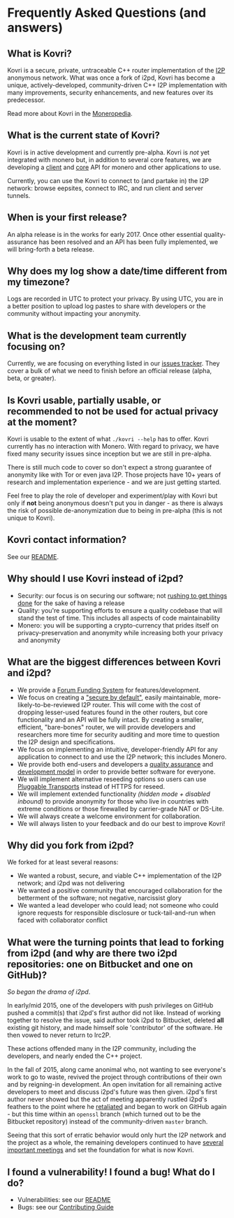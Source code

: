 # Frequently Asked Questions (and answers)

## What is Kovri?
Kovri is a secure, private, untraceable C++ router implementation of the [I2P](https://geti2p.net) anonymous network. What was once a fork of i2pd, Kovri has become a unique, actively-developed, community-driven C++ I2P implementation with many improvements, security enhancements, and new features over its predecessor.

Read more about Kovri in the [Moneropedia](https://getmonero.org/resources/moneropedia/kovri.html).

## What is the current state of Kovri?
Kovri is in active development and currently pre-alpha. Kovri is *not* yet integrated with monero but, in addition to several core features, we are developing a [client](https://github.com/monero-project/kovri/issues/351) and [core](https://github.com/monero-project/kovri/issues/350) API for monero and other applications to use.

Currently, you can use the Kovri to connect to (and partake in) the I2P network: browse eepsites, connect to IRC, and run client and server tunnels.

## When is your first release?
An alpha release is in the works for early 2017. Once other essential quality-assurance has been resolved and an API has been fully implemented, we will bring-forth a beta release.

## Why does my log show a date/time different from my timezone?
Logs are recorded in UTC to protect your privacy. By using UTC, you are in a better position to upload log pastes to share with developers or the community without impacting your anonymity.

## What is the development team currently focusing on?
Currently, we are focusing on everything listed in our [issues tracker](https://github.com/monero-project/kovri/issues/). They cover a bulk of what we need to finish before an official release (alpha, beta, or greater).

## Is Kovri usable, partially usable, or recommended to not be used for actual privacy at the moment?
Kovri is usable to the extent of what ```./kovri --help``` has to offer. Kovri currently has no interaction with Monero. With regard to privacy, we have fixed many security issues since inception but we are still in pre-alpha.

There is still much code to cover so don't expect a strong guarantee of anonymity like with Tor or even java I2P. Those projects have 10+ years of research and implementation experience - and we are just getting started.

Feel free to play the role of developer and experiment/play with Kovri but only if **not** being anonymous doesn't put you in danger - as there is always the risk of possible de-anonymization due to being in pre-alpha (this is not unique to Kovri).

## Kovri contact information?
See our [README](https://github.com/monero-project/kovri/blob/master/README.md).

## Why should I use Kovri instead of i2pd?

- Security: our focus is on securing our software; not [rushing to get things done](https://github.com/monero-project/kovri/issues/65) for the sake of having a release
- Quality: you're supporting efforts to ensure a quality codebase that will stand the test of time. This includes all aspects of code maintainability
- Monero: you will be supporting a crypto-currency that prides itself on privacy-preservation and anonymity while increasing both your privacy and anonymity

## What are the biggest differences between Kovri and i2pd?

- We provide a [Forum Funding System](https://forum.getmonero.org/8/funding-required) for features/development.
- We focus on creating a ["secure by default"](http://www.openbsd.org/security.html), easily maintainable, more-likely-to-be-reviewed I2P router. This will come with the cost of dropping lesser-used features found in the other routers, but core functionality and an API will be fully intact. By creating a smaller, efficient, "bare-bones" router, we will provide developers and researchers more time for security auditing and more time to question the I2P design and specifications.
- We focus on implementing an intuitive, developer-friendly API for any application to connect to and use the I2P network; this includes Monero.
- We provide both end-users and developers a [quality assurance](https://github.com/monero-project/kovri/issues/58) and [development model](https://github.com/monero-project/kovri/blob/master/doc/CONTRIBUTING.md) in order to provide better software for everyone.
- We will implement alternative reseeding options so users can use [Pluggable Transports](https://www.torproject.org/docs/pluggable-transports.html.en) instead of HTTPS for reseed.
- We will implement extended functionality *(hidden mode + disabled inbound)* to provide anonymity for those who live in countries with extreme conditions or those firewalled by carrier-grade NAT or DS-Lite.
- We will always create a welcome environment for collaboration.
- We will always listen to your feedback and do our best to improve Kovri!

## Why did you fork from i2pd?

We forked for at least several reasons:

- We wanted a robust, secure, and viable C++ implementation of the I2P network; and i2pd was not delivering
- We wanted a positive community that encouraged collaboration for the betterment of the software; not negative, narcissist glory
- We wanted a lead developer who could lead; not someone who could ignore requests for responsible disclosure or tuck-tail-and-run when faced with collaborator conflict

## What were the turning points that lead to forking from i2pd (and why are there two i2pd repositories: one on Bitbucket and one on GitHub)?

*So began the drama of i2pd*.

In early/mid 2015, one of the developers with push privileges on GitHub pushed a commit(s) that i2pd's first author did not like. Instead of working together to resolve the issue, said author took i2pd to Bitbucket, deleted **all** existing git history, and made himself sole 'contributor' of the software. He then vowed to never return to Irc2P.

These actions offended many in the I2P community, including the developers, and nearly ended the C++ project.

In the fall of 2015, along came anonimal who, not wanting to see everyone's work to go to waste, revived the project through contributions of their own and by reigning-in development. An open invitation for all remaining active developers to meet and discuss i2pd's future was then given. i2pd's first author never showed but the act of meeting apparently rustled i2pd's feathers to the point where he [retaliated](https://github.com/PurpleI2P/i2pd/issues/279) and began to work on GitHub again - but this time within an ```openssl``` branch (which turned out to be the Bitbucket repository) instead of the community-driven ```master``` branch.

Seeing that this sort of erratic behavior would only hurt the I2P network and the project as a whole, the remaining developers continued to have [several important meetings](https://github.com/monero-project/kovri/issues/47) and set the foundation for what is now Kovri.

## I found a vulnerability! I found a bug! What do I do?
- Vulnerabilities: see our [README](https://github.com/monero-project/kovri/blob/master/README.md)
- Bugs: see our [Contributing Guide](https://github.com/monero-project/kovri/blob/master/doc/CONTRIBUTING.md)
